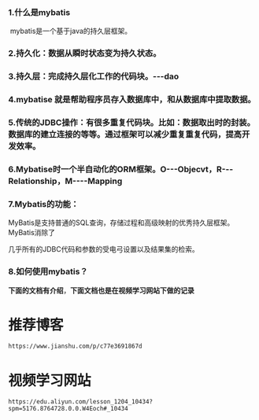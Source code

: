 ### 1.什么是mybatis

​	mybatis是一个基于java的持久层框架。

### 2.持久化：数据从瞬时状态变为持久状态。

### 3.持久层：完成持久层化工作的代码块。---dao

### 4.mybatise 就是帮助程序员存入数据库中，和从数据库中提取数据。

### 5.传统的JDBC操作：有很多重复代码块。比如：数据取出时的封装。数据库的建立连接的等等。通过框架可以减少重复重复代码，提高开发效率。

### 6.Mybatise时一个半自动化的ORM框架。O---Objecvt，R---Relationship，M----Mapping

### 7.Mybatis的功能：

​	MyBatis是支持普通的SQL查询，存储过程和高级映射的优秀持久层框架。MyBatis消除了

几乎所有的JDBC代码和参数的受电弓设置以及结果集的检索。

### 8.如何使用mybatis？

**下面的文档有介绍**，**下面文档也是在视频学习网站下做的记录**



# 推荐博客

```html
https://www.jianshu.com/p/c77e3691867d
```

# 视频学习网站

```
https://edu.aliyun.com/lesson_1204_10434?spm=5176.8764728.0.0.W4Eoch#_10434
```


